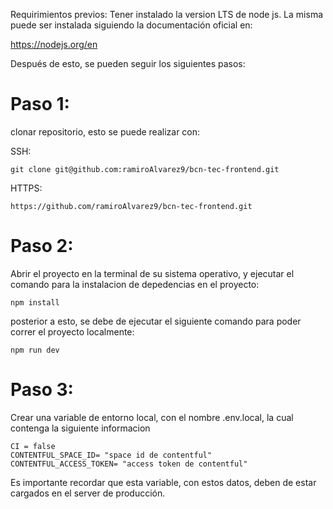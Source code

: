 Requirimientos previos:
Tener instalado la version LTS de node js. 
La misma puede ser instalada siguiendo la documentación oficial en:

https://nodejs.org/en


Después de esto, se pueden seguir los siguientes pasos:

# Paso 1: 

clonar repositorio, esto se puede realizar con:

SSH:
```
git clone git@github.com:ramiroAlvarez9/bcn-tec-frontend.git
```
HTTPS:
```
https://github.com/ramiroAlvarez9/bcn-tec-frontend.git
```


# Paso 2:
Abrir el proyecto en la terminal de su sistema operativo,
y ejecutar el comando para la instalacion de depedencias en el proyecto:

```
npm install
```

posterior a esto, se debe de ejecutar el siguiente comando para poder correr el proyecto localmente:
```
npm run dev
```

# Paso 3:

Crear una variable de entorno local, con el nombre .env.local, la cual contenga la siguiente informacion
```
CI = false
CONTENTFUL_SPACE_ID= "space id de contentful"
CONTENTFUL_ACCESS_TOKEN= "access token de contentful"
```

Es importante recordar que esta variable, con estos datos, deben de estar cargados en el server de producción.


